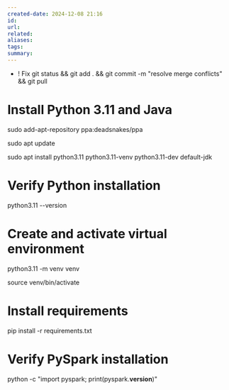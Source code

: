 ```yaml
---
created-date: 2024-12-08 21:16
id: 
url: 
related: 
aliases: 
tags: 
summary:
---
```

- ! Fix 
git status && git add . && git commit -m "resolve merge conflicts" && git pull
# Install Python 3.11 and Java

sudo add-apt-repository ppa:deadsnakes/ppa

sudo apt update

sudo apt install python3.11 python3.11-venv python3.11-dev default-jdk

  

# Verify Python installation

python3.11 --version

  

# Create and activate virtual environment

python3.11 -m venv venv

source venv/bin/activate

  

# Install requirements

pip install -r requirements.txt

  

# Verify PySpark installation

python -c "import pyspark; print(pyspark.__version__)"